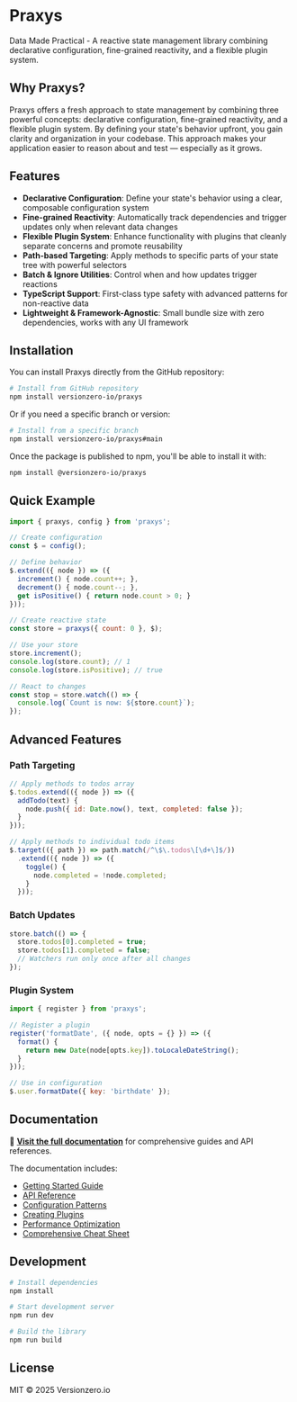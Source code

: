 # Praxys

Data Made Practical - A reactive state management library combining declarative configuration, fine-grained reactivity, and a flexible plugin system.

## Why Praxys?

Praxys offers a fresh approach to state management by combining three powerful concepts: declarative configuration, fine-grained reactivity, and a flexible plugin system. By defining your state's behavior upfront, you gain clarity and organization in your codebase. This approach makes your application easier to reason about and test — especially as it grows.

## Features

- **Declarative Configuration**: Define your state's behavior using a clear, composable configuration system
- **Fine-grained Reactivity**: Automatically track dependencies and trigger updates only when relevant data changes
- **Flexible Plugin System**: Enhance functionality with plugins that cleanly separate concerns and promote reusability
- **Path-based Targeting**: Apply methods to specific parts of your state tree with powerful selectors
- **Batch & Ignore Utilities**: Control when and how updates trigger reactions
- **TypeScript Support**: First-class type safety with advanced patterns for non-reactive data
- **Lightweight & Framework-Agnostic**: Small bundle size with zero dependencies, works with any UI framework

## Installation

You can install Praxys directly from the GitHub repository:

```bash
# Install from GitHub repository
npm install versionzero-io/praxys
```

Or if you need a specific branch or version:

```bash
# Install from a specific branch
npm install versionzero-io/praxys#main
```

Once the package is published to npm, you'll be able to install it with:

```bash
npm install @versionzero-io/praxys
```

## Quick Example

```javascript
import { praxys, config } from 'praxys';

// Create configuration
const $ = config();

// Define behavior
$.extend(({ node }) => ({
  increment() { node.count++; },
  decrement() { node.count--; },
  get isPositive() { return node.count > 0; }
}));

// Create reactive state
const store = praxys({ count: 0 }, $);

// Use your store
store.increment();
console.log(store.count); // 1
console.log(store.isPositive); // true

// React to changes
const stop = store.watch(() => {
  console.log(`Count is now: ${store.count}`);
});
```

## Advanced Features

### Path Targeting

```javascript
// Apply methods to todos array
$.todos.extend(({ node }) => ({
  addTodo(text) { 
    node.push({ id: Date.now(), text, completed: false }); 
  }
}));

// Apply methods to individual todo items
$.target(({ path }) => path.match(/^\$\.todos\[\d+\]$/))
  .extend(({ node }) => ({
    toggle() { 
      node.completed = !node.completed; 
    }
  }));
```

### Batch Updates

```javascript
store.batch(() => {
  store.todos[0].completed = true;
  store.todos[1].completed = false;
  // Watchers run only once after all changes
});
```

### Plugin System

```javascript
import { register } from 'praxys';

// Register a plugin
register('formatDate', ({ node, opts = {} }) => ({
  format() {
    return new Date(node[opts.key]).toLocaleDateString();
  }
}));

// Use in configuration
$.user.formatDate({ key: 'birthdate' });
```

## Documentation

📖 **[Visit the full documentation](https://versionzero-io.github.io/praxys/)** for comprehensive guides and API references.

The documentation includes:
- [Getting Started Guide](https://versionzero-io.github.io/praxys/guides/get-started.html)
- [API Reference](https://versionzero-io.github.io/praxys/api/)
- [Configuration Patterns](https://versionzero-io.github.io/praxys/guides/config-patterns.html)
- [Creating Plugins](https://versionzero-io.github.io/praxys/guides/creating-plugins.html)
- [Performance Optimization](https://versionzero-io.github.io/praxys/guides/performance-optimization.html)
- [Comprehensive Cheat Sheet](https://versionzero-io.github.io/praxys/cheat-sheet.html)

## Development

```bash
# Install dependencies
npm install

# Start development server
npm run dev

# Build the library
npm run build
```
## License

MIT © 2025 Versionzero.io

